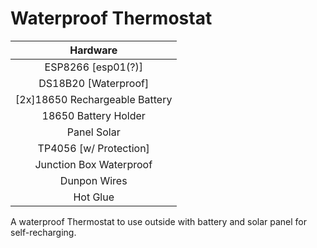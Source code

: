 # Waterproof Thermostat 
  
Hardware                       |  
:----------------------------: | 
ESP8266 [esp01(?)]             |
DS18B20 [Waterproof]           |
[2x]18650 Rechargeable Battery |
18650 Battery Holder           |
Panel Solar                    |
TP4056 [w/ Protection]         |
Junction Box Waterproof        |
Dunpon Wires                   |
Hot Glue                       |
  
  
A waterproof Thermostat to use outside with battery and solar panel for self-recharging.
  
  
